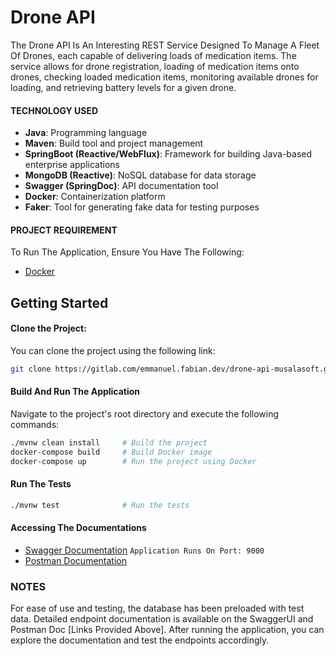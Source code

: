 # Drone API
The Drone API Is An Interesting REST Service Designed To Manage A Fleet Of Drones, 
each capable of delivering loads of medication items. 
The service allows for drone registration, loading of medication items onto drones, 
checking loaded medication items, monitoring available drones for loading, 
and retrieving battery levels for a given drone.

#### TECHNOLOGY USED
- **Java**: Programming language
- **Maven**: Build tool and project management
- **SpringBoot (Reactive/WebFlux)**: Framework for building Java-based enterprise applications
- **MongoDB (Reactive)**: NoSQL database for data storage
- **Swagger (SpringDoc)**: API documentation tool
- **Docker**: Containerization platform
- **Faker**: Tool for generating fake data for testing purposes


#### PROJECT REQUIREMENT

To Run The Application, Ensure You Have The Following:

- [Docker](https://docs.docker.com/engine/install/)


## Getting Started

#### Clone the Project:
You can clone the project using the following link:

```bash
git clone https://gitlab.com/emmanuel.fabian.dev/drone-api-musalasoft.git
```
#### Build And Run The Application
Navigate to the project's root directory and execute the following commands:

```bash
./mvnw clean install     # Build the project
docker-compose build     # Build Docker image
docker-compose up        # Run the project using Docker

```
#### Run The Tests
```bash
./mvnw test              # Run the tests
```

#### Accessing The Documentations
- [Swagger Documentation](http://localhost:9000/api/v1/webjars/swagger-ui/index.html) `Application Runs On Port: 9000`
- [Postman Documentation](https://documenter.getpostman.com/view/32364986/2s9YsQ8qDv)


### NOTES
For ease of use and testing, the database has been preloaded with test data. 
Detailed endpoint documentation is available on the SwaggerUI and Postman Doc [Links Provided Above]. 
After running the application, you can explore the documentation and test the endpoints accordingly.
